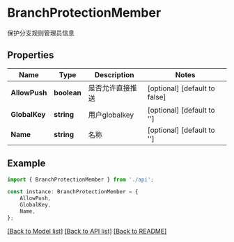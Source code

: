 # BranchProtectionMember

保护分支规则管理员信息

## Properties

Name | Type | Description | Notes
------------ | ------------- | ------------- | -------------
**AllowPush** | **boolean** | 是否允许直接推送 | [optional] [default to false]
**GlobalKey** | **string** | 用户globalkey | [optional] [default to '']
**Name** | **string** | 名称 | [optional] [default to '']

## Example

```typescript
import { BranchProtectionMember } from './api';

const instance: BranchProtectionMember = {
    AllowPush,
    GlobalKey,
    Name,
};
```

[[Back to Model list]](../README.md#documentation-for-models) [[Back to API list]](../README.md#documentation-for-api-endpoints) [[Back to README]](../README.md)
